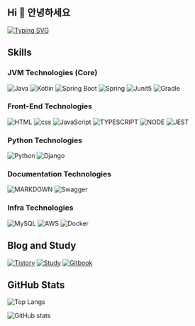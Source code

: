 ## Hi 👋 안녕하세요 

[![Typing SVG](https://readme-typing-svg.demolab.com?font=Fira+Code&size=24&pause=1000&color=000000&width=1000&lines=I'm+Albert!+I+love+challenges+and+growth+%F0%9F%91%8A%F0%9F%91%8A)](https://git.io/typing-svg)

## Skills
### JVM Technologies (Core)
![Java](https://img.shields.io/badge/java-%23ED8B00.svg?style=for-the-badge&logo=java&logoColor=white)
![Kotlin](https://img.shields.io/badge/Kotlin-0095D5?&style=for-the-badge&logo=kotlin&logoColor=white)
![Spring Boot](https://img.shields.io/badge/sprint%20boot-green?style=for-the-badge&logo=springboot)
![Spring](https://img.shields.io/badge/spring-%236DB33F.svg?style=for-the-badge&logo=spring&logoColor=white)
![Junit5](https://img.shields.io/badge/Junit5-dc524a?style=for-the-badge&logo=junit5)
![Gradle](https://img.shields.io/badge/Gradle-02303A.svg?style=for-the-badge&logo=Gradle&logoColor=white)

### Front-End Technologies
![HTML](https://img.shields.io/badge/HTML-239120?style=for-the-badge&logo=html5&logoColor=white)
![css](https://img.shields.io/badge/CSS-239120?&style=for-the-badge&logo=css3&logoColor=white)
![JavaScript](https://img.shields.io/badge/javascript-%23323330.svg?style=for-the-badge&logo=javascript&logoColor=%23F7DF1E)
![TYPESCRIPT](https://img.shields.io/badge/TypeScript-007ACC?style=for-the-badge&logo=typescript&logoColor=white)
![NODE](https://img.shields.io/badge/Node.js-43853D?style=for-the-badge&logo=node.js&logoColor=white)
![JEST](https://img.shields.io/badge/Jest-323330?style=for-the-badge&logo=Jest&logoColor=white)

### Python Technologies
![Python](https://img.shields.io/badge/python-3670A0?style=for-the-badge&logo=python&logoColor=ffdd54)
![Django](https://img.shields.io/badge/Django-092E20?style=for-the-badge&logo=django&logoColor=white)

### Documentation Technologies
![MARKDOWN](https://img.shields.io/badge/Markdown-000000?style=for-the-badge&logo=markdown&logoColor=white)
![Swagger](https://img.shields.io/badge/-Swagger-%23Clojure?style=for-the-badge&logo=swagger&logoColor=white)

### Infra Technologies
![MySQL](https://img.shields.io/badge/MySQL-00000F?style=for-the-badge&logo=mysql&logoColor=white)
![AWS](https://img.shields.io/badge/Amazon_AWS-232F3E?style=for-the-badge&logo=amazon-aws&logoColor=white)
![Docker](https://img.shields.io/badge/docker-%230db7ed.svg?style=for-the-badge&logo=docker&logoColor=white)

## Blog and Study

[![Tistory](https://img.shields.io/badge/Blog-FF5544?style=for-the-badge&logo=tistory)](https://albertblog.tistory.com/)
[![Study](https://img.shields.io/badge/Journal-blue?style=for-the-badge&label=Study)](https://study.albert-im.com/)
[![Gitbook](https://img.shields.io/badge/old%20blog-grey?style=for-the-badge&logo=gitbook)](https://gitbook.albert-im.com/)

## GitHub Stats

![Top Langs](https://github-readme-stats.vercel.app/api/top-langs/?username=AlbertImKr&layout=compact)

![GitHub stats](https://github-readme-stats.vercel.app/api?username=AlbertImKr&count_private=true&show_icons=true)
